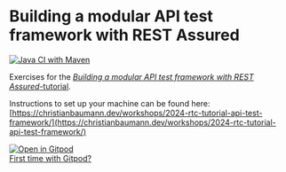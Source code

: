 # Building a modular API test framework with REST Assured

[![Java CI with Maven](https://github.com/christianbaumann/tutorial-rest-assured/actions/workflows/maven.yml/badge.svg)](https://github.com/christianbaumann/tutorial-rest-assured/actions/workflows/maven.yml)

Exercises for the [_Building a modular API test framework with REST Assured_-tutorial](https://romaniatesting.ro/sessions/building-a-modular-api-test-framework/).  

Instructions to set up your machine can be found here: [https://christianbaumann.dev/workshops/2024-rtc-tutorial-api-test-framework/](https://christianbaumann.dev/workshops/2024-rtc-tutorial-api-test-framework/)

[![Open in Gitpod](https://gitpod.io/button/open-in-gitpod.svg)](https://gitpod.io/#https://github.com/christianbaumann/tutorial-rest-assured)  
[First time with Gitpod?](https://github.com/adyen-examples/.github/blob/main/pages/gitpod-get-started.md)
